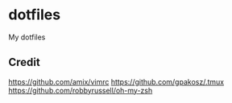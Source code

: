 # dotfiles
My dotfiles


## Credit
https://github.com/amix/vimrc
https://github.com/gpakosz/.tmux
https://github.com/robbyrussell/oh-my-zsh

